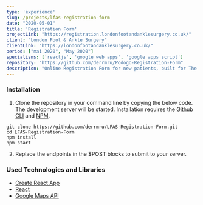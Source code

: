 ```yaml
---
type: 'experience'
slug: /projects/lfas-registration-form
date: "2020-05-01"
title: 'Registration Form'
projectLink: "https://registration.londonfootandanklesurgery.co.uk/"
client: "London Foot & Ankle Surgery"
clientLink: "https://londonfootandanklesurgery.co.uk/"
period: ["mai 2020", "May 2020"]
specialisms: ['reactjs', 'google web apps', 'google apps script']
repository: "https://github.com/derrmru/Podogo-Registration-Form"
description: "Online Registration Form for new patients, built for The London Foot & Ankle Surgery."
---
```


### Installation

1. Clone the repository in your command line by copying the below code. The development server will be started. Installation requires the [Github CLI](https://docs.github.com/en/github/creating-cloning-and-archiving-repositories/cloning-a-repository) and [NPM](https://www.npmjs.com/).

```
git clone https://github.com/derrmru/LFAS-Registration-Form.git
cd LFAS-Registration-Form
npm install
npm start
```

2. Replace the endpoints in the $POST blocks to submit to your server.

### Used Technologies and Libraries

- [Create React App](https://github.com/facebook/create-react-app)
- [React](https://reactjs.org/)
- [Google Maps API](https://developers.google.com/maps/documentation)